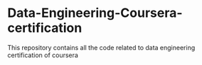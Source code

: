 # Data-Engineering-Coursera-certification
This repository contains all the code related to data engineering certification of coursera
